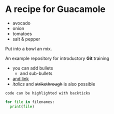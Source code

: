 # A recipe for Guacamole

- avocado
- onion
- tomatoes
- salt & pepper

Put into a bowl an mix.


An example repository for introductory **Git** training

- you can add bullets
  - and sub-bullets
- [and  link](https://bio-it.embl.de)
- *italics* and ~~strikethrough~~ is also possible

`code can be highlighted with backticks`

```Python
for file in filenames:
  print(file)
```
